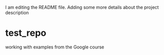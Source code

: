 I am editing the README file. Adding some more details about the project description
# test_repo
working with examples from the Google course
